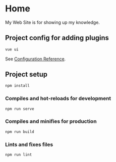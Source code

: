 # Home

My Web Site is for showing up my knowledge.

## Project config for adding plugins

```sh
vue ui
```

See [Configuration Reference](https://cli.vuejs.org/config/).

## Project setup

```sh
npm install
```

### Compiles and hot-reloads for development

```sh
npm run serve
```

### Compiles and minifies for production

```sh
npm run build
```

### Lints and fixes files

```sh
npm run lint
```
